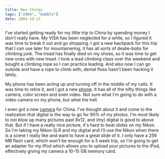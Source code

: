 ```yaml
---
title: New things
tags: ["2004", "babble"]
date: 2004-10-13
---
```

I've started getting ready for my little trip to China by spending money I don't really have.  My VISA has been neglected for a while, so I figured it was time to break it out and go shopping.
I got a new backpack for this trip that I can use later for mountainering, it has all sorts of dealie-bobs for climbing junk.  The tread has finally died on my shoes, so it was time to get new ones with new tread.  I took a lead climbing class over the weekend and bought a climbing rope so I can practice leading.  And also now I can go outside and have a rope to climb with, dental floss hasn't been hacking it lately.

My phone has been acting up and turning off in the middle of my calls.  It was time to retire it, and I got a new <a href="http://www.audiovox.com/webapp/wcs/stores/servlet/ProductDisplay?catalogId=10001&storeId=10001&productId=13730&langId=-1">phone</a>.  It has all of the nifty things like camera, color screen and even video.  Not sure what I'm going to do with a video camera on my phone, but what the hell.

I even got a new <a href="http://www.dpreview.com/reviews/specs/Canon/canon_s500.asp">camera</a> for China.  I've thought about it and come to the realization that digital is the way to go for 90% of my photos.  I'm most likely to not blow up many pictures past 8x12, and (my) digital is good to above that.  But if I have a really nice picture, it's hard to beat slides on my Nikon.  So I'm taking my Nikon SLR and my digital and I'll use the Nikon when there is a scene I really like and want to have a great slide of it.  I only have a 256 MB flash card, which won't be enough for a 3 week trip,  so I'm going to get an adapter for my iPod which allows you to upload your pictures to the iPod, effectively giving my camera a 10-15 GB memory card.
